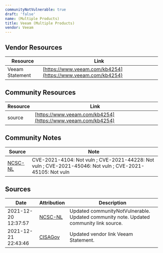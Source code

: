 ```yaml
---
communityNotVulnerable: true
draft: 'false'
name: (Multiple Products)
title: Veeam (Multiple Products)
vendor: Veeam
---
```


## Vendor Resources
| Resource | Link |
| --- | --- |
| Veeam Statement | [https://www.veeam.com/kb4254](https://www.veeam.com/kb4254) |

## Community Resources
| Resource | Link |
| --- | --- |
| source | [https://www.veeam.com/kb4254](https://www.veeam.com/kb4254) |

## Community Notes
| Source | Note |
| --- | --- |
| [NCSC-NL](https://github.com/NCSC-NL/log4shell/blob/main/software/README.md) | CVE-2021-4104: Not vuln ; CVE-2021-44228: Not vuln ; CVE-2021-45046: Not vuln ; CVE-2021-45105: Not vuln </ul> |

## Sources
| Date | Attribution | Description |
| --- | --- | --- |
| 2021-12-20 12:37:57 | [NCSC-NL](https://github.com/NCSC-NL/log4shell/blob/main/software/README.md) | Updated communityNotVulnerable. Updated community note. Updated community link source.  |
| 2021-12-21 22:43:46 | [CISAGov](https://raw.githubusercontent.com/cisagov/log4j-affected-db/develop/README.md) | Updated vendor link Veeam Statement.  |
